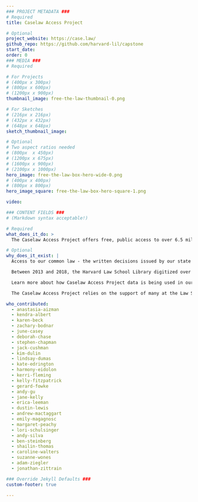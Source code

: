 ```yaml
---
### PROJECT METADATA ###
# Required
title: Caselaw Access Project

# Optional
project_website: https://case.law/
github_repo: https://github.com/harvard-lil/capstone
start_date:
order: 0
### MEDIA ###
# Required

# For Projects
# (400px x 300px)
# (800px x 600px)
# (1200px x 900px)
thumbnail_image: free-the-law-thumbnail-0.png

# For Sketches
# (216px x 216px)
# (432px x 432px)
# (648px x 648px)
sketch_thumbnail_image:

# Optional
# Two aspect ratios needed
# (800px  x 450px)
# (1200px x 675px)
# (1600px x 900px)
# (2100px x 1000px)
hero_image: free-the-law-box-hero-wide-0.png
# (400px x 400px)
# (800px x 800px)
hero_image_square: free-the-law-box-hero-square-1.png

video:

### CONTENT FIELDS ###
# (Markdown syntax acceptable!)

# Required
what_does_it_do: >
  The Caselaw Access Project offers free, public access to over 6.5 million decisions published by state and federal courts throughout U.S. history.

# Optional
why_does_it_exist: |
  Access to our common law - the written decisions issued by our state and federal courts - supports equality and enables innovation in legal services.

  Between 2013 and 2018, the Harvard Law School Library digitized over 40 million pages of U.S. court decisions in collaboration with legal startup Ravel Law, transforming them into a dataset of over 6.7 million cases that represent 360 years of U.S. legal history. The Caselaw Access Project API (CAPAPI) and bulk data service put this important dataset within the reach of researchers, members of the legal community, and the general public.

  Learn more about how Caselaw Access Project data is being used in our [Gallery](https://case.law/gallery/) and [CAP Examples](https://github.com/harvard-lil/cap-examples) repository on GitHub.

  The Caselaw Access Project relies on the support of many at the Law School Library, the Law School and from across the University. We also express our deepest appreciation for the brilliant advice and extraordinary efforts of [Jeffrey P. Cunard](http://www.debevoise.com/jeffreycunard), [Maxine Sharavsky](http://www.debevoise.com/maxinesharavsky) and their colleagues [Michael Gillespie](http://www.debevoise.com/michaelgillespie), [Sarah A.W. Fitts](http://www.debevoise.com/sarahfitts) and [Robert Williams, Jr.](http://www.debevoise.com/robertwilliams) at [Debevoise & Plimpton](http://www.debevoise.com/), [Henry B. Gutman](http://www.stblaw.com/our-team/news/henry-b-gutman) and colleagues at [Simpson Thacher & Bartlett LLP](http://www.stblaw.com/), and [Jonathan H. Hulbert](http://ogc.harvard.edu/people/jonathan-h-hulbert) and his fellow members of the Office of the General Counsel.

who_contributed:
  - anastasia-aizman
  - kendra-albert
  - karen-beck
  - zachary-bodnar
  - june-casey
  - deborah-chase
  - stephen-chapman
  - jack-cushman
  - kim-dulin
  - lindsay-dumas
  - kate-edrington
  - harmony-eidolon
  - kerri-fleming
  - kelly-fitzpatrick
  - gerard-fowke
  - andy-gu
  - jane-kelly
  - erica-leeman
  - dustin-lewis
  - andrew-mactaggart
  - emily-magagnosc
  - margaret-peachy
  - lori-schulsinger
  - andy-silva
  - ben-steinberg
  - shailin-thomas
  - caroline-walters
  - suzanne-wones
  - adam-ziegler
  - jonathan-zittrain

### Override Jekyll Defaults ###
custom-footer: true

---
```

